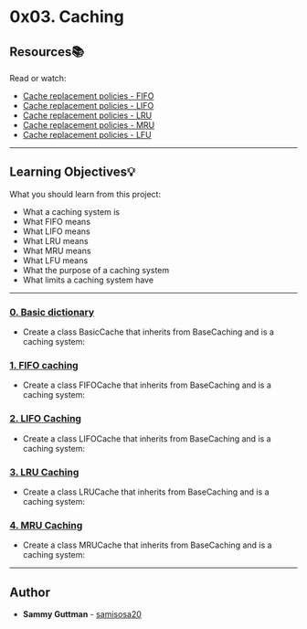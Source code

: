 # 0x03. Caching

## Resources:books:
Read or watch:
* [Cache replacement policies - FIFO](https://intranet.hbtn.io/rltoken/19BmC7_yWVFxgBsrFj5pMQ)
* [Cache replacement policies - LIFO](https://intranet.hbtn.io/rltoken/tFJiHSboDyAooL99E6z26w)
* [Cache replacement policies - LRU](https://intranet.hbtn.io/rltoken/LldZ-vxNUMef5i4RteBvjQ)
* [Cache replacement policies - MRU](https://intranet.hbtn.io/rltoken/TkFe9OumLluo7VFHzpLjIg)
* [Cache replacement policies - LFU](https://intranet.hbtn.io/rltoken/TtqPh2c67tOHlXpuXkDO-Q)

---
## Learning Objectives:bulb:
What you should learn from this project:

* What a caching system is
* What FIFO means 
* What LIFO means
* What LRU means
* What MRU means
* What LFU means
* What the purpose of a caching system
* What limits a caching system have

---

### [0. Basic dictionary](./0-basic_cache.py)
* Create a class BasicCache that inherits from BaseCaching and is a caching system:


### [1. FIFO caching](./1-fifo_cache.py)
* Create a class FIFOCache that inherits from BaseCaching and is a caching system:


### [2. LIFO Caching](./2-lifo_cache.py)
* Create a class LIFOCache that inherits from BaseCaching and is a caching system:


### [3. LRU Caching](./3-lru_cache.py)
* Create a class LRUCache that inherits from BaseCaching and is a caching system:


### [4. MRU Caching](./4-mru_cache.py)
* Create a class MRUCache that inherits from BaseCaching and is a caching system:

---

## Author
* **Sammy Guttman** - [samisosa20](https://github.com/samisosa20)